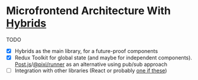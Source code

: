 # Microfrontend Architecture With [Hybrids](https://hybrids.js.org/)


TODO

- [x] Hybrids as the main library, for a future-proof components
- [x] Redux Toolkit for global state (and maybe for independent components). [Post.js](https://github.com/postaljs/postal.js)/[@pixi/runner](https://www.npmjs.com/package/@pixi/runner) as an alternative using pub/sub approach
- [ ] Integration with other libraries (React or probably [one if these](https://buttercms.com/blog/javascript-ui-frameworks-libraries-for-2020))
